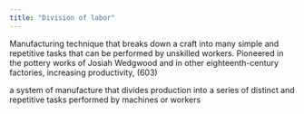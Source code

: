 ```yaml
---
title: "Division of labor"
---
```

Manufacturing technique that breaks down a craft into many simple and repetitive tasks that can be performed by unskilled workers. Pioneered in the pottery works of Josiah Wedgwood and in other eighteenth-century factories, increasing productivity, (603)

a system of manufacture that divides production into a series of distinct and repetitive tasks performed by machines or workers

